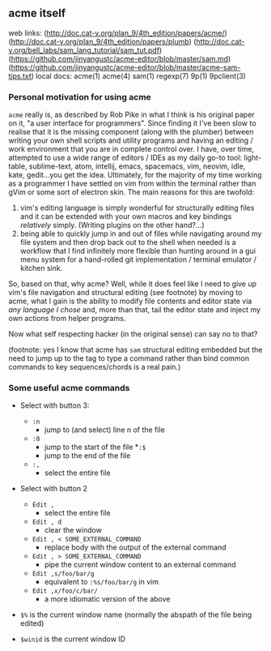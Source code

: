 acme itself
-----------
web links:  (http://doc.cat-v.org/plan_9/4th_edition/papers/acme/)
            (http://doc.cat-v.org/plan_9/4th_edition/papers/plumb)
            (http://doc.cat-v.org/bell_labs/sam_lang_tutorial/sam_tut.pdf)
            (https://github.com/jinyangustc/acme-editor/blob/master/sam.md)
            (https://github.com/jinyangustc/acme-editor/blob/master/acme-sam-tips.txt)
local docs: acme(1)
            acme(4)
            sam(1)
            regexp(7)
            9p(1)
            9pclient(3)

### Personal motivation for using acme
`acme` really is, as described by Rob Pike in what I think is his original
paper on it, "a user interface for programmers". Since finding it I've been
slow to realise that it is the missing component (along with the plumber)
between writing your own shell scripts and utility programs and having an
editing / work environment that you are in complete control over. I have,
over time, attempted to use a wide range of editors / IDEs as my daily go-to
tool: light-table, sublime-text, atom, intellij, emacs, spacemacs, vim, neovim,
idle, kate, gedit...you get the idea. Ultimately, for the majority of my time
working as a programmer I have settled on vim from within the terminal rather
than gVim or some sort of electron skin.
The main reasons for this are twofold:
  1) vim's editing language is simply wonderful for structurally editing files
     and it can be extended with your own macros and key bindings _relatively_
     simply. (Writing plugins on the other hand?...)
  2) being able to quickly jump in and out of files while navigating around my
     file system and then drop back out to the shell when needed is a workflow
     that I find infinitely more flexible than hunting around in a gui menu
     system for a hand-rolled git implementation / terminal emulator / kitchen
     sink.

So, based on that, why acme? Well, while it does feel like I need to give up
vim's file navigation and structural editing (see footnote) by moving to acme,
what I gain is the ability to modify file contents and editor state via _any
language I chose_ and, more than that, tail the editor state and inject my
own actions from helper programs.

Now what self respecting hacker (in the original sense) can say no to that?

(footnote: yes I know that acme has `sam` structural editing embedded but the
need to jump up to the tag to type a command rather than bind common commands
to key sequences/chords is a real pain.)


### Some useful acme commands
* Select with button 3:
  * `:n`
    * jump to (and select) line n of the file
  * `:0`
    * jump to the start of the file
  *`:$`
    * jump to the end of the file
  * `:,`
    * select the entire file

* Select with button 2
  * `Edit ,`
    * select the entire file
  * `Edit , d`
    * clear the window
  * `Edit , < SOME_EXTERNAL_COMMAND`
    * replace body with the output of the external command
  * `Edit , > SOME_EXTERNAL_COMMAND`
    * pipe the current window content to an external command
  * `Edit ,s/foo/bar/g`
    * equivalent to `:%s/foo/bar/g` in vim
  * `Edit ,x/foo/c/bar/`
    * a more idiomatic version of the above

* `$%` is the current window name (normally the abspath of the file being edited)
* `$winid` is the current window ID